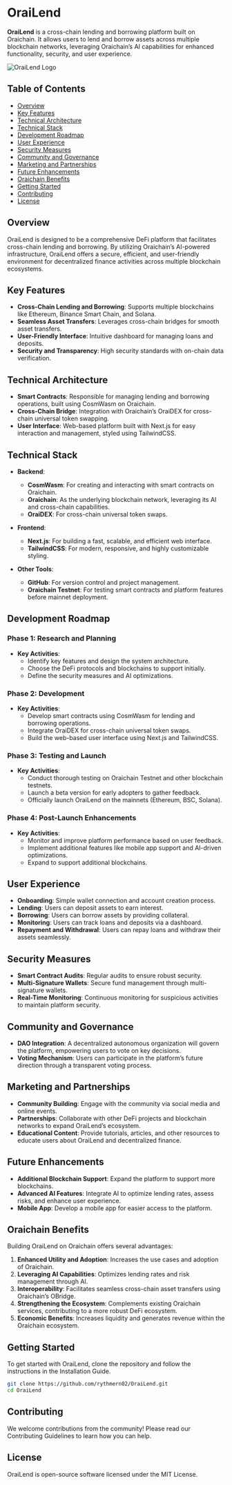 # OraiLend

**OraiLend** is a cross-chain lending and borrowing platform built on Oraichain. It allows users to lend and borrow assets across multiple blockchain networks, leveraging Oraichain’s AI capabilities for enhanced functionality, security, and user experience.

![OraiLend Logo](assets/images/orailend.png)

## Table of Contents

- [Overview](#overview)
- [Key Features](#key-features)
- [Technical Architecture](#technical-architecture)
- [Technical Stack](#technical-stack)
- [Development Roadmap](#development-roadmap)
- [User Experience](#user-experience)
- [Security Measures](#security-measures)
- [Community and Governance](#community-and-governance)
- [Marketing and Partnerships](#marketing-and-partnerships)
- [Future Enhancements](#future-enhancements)
- [Oraichain Benefits](#oraichain-benefits)
- [Getting Started](#getting-started)
- [Contributing](#contributing)
- [License](#license)

## Overview

OraiLend is designed to be a comprehensive DeFi platform that facilitates cross-chain lending and borrowing. By utilizing Oraichain’s AI-powered infrastructure, OraiLend offers a secure, efficient, and user-friendly environment for decentralized finance activities across multiple blockchain ecosystems.

## Key Features

- **Cross-Chain Lending and Borrowing**: Supports multiple blockchains like Ethereum, Binance Smart Chain, and Solana.
- **Seamless Asset Transfers**: Leverages cross-chain bridges for smooth asset transfers.
- **User-Friendly Interface**: Intuitive dashboard for managing loans and deposits.
- **Security and Transparency**: High security standards with on-chain data verification.

## Technical Architecture

- **Smart Contracts**: Responsible for managing lending and borrowing operations, built using CosmWasm on Oraichain.
- **Cross-Chain Bridge**: Integration with Oraichain’s OraiDEX for cross-chain universal token swapping.
- **User Interface**: Web-based platform built with Next.js for easy interaction and management, styled using TailwindCSS.

## Technical Stack

- **Backend**:
  - **CosmWasm**: For creating and interacting with smart contracts on Oraichain.
  - **Oraichain**: As the underlying blockchain network, leveraging its AI and cross-chain capabilities.
  - **OraiDEX**: For cross-chain universal token swaps.

- **Frontend**:
  - **Next.js**: For building a fast, scalable, and efficient web interface.
  - **TailwindCSS**: For modern, responsive, and highly customizable styling.

- **Other Tools**:
  - **GitHub**: For version control and project management.
  - **Oraichain Testnet**: For testing smart contracts and platform features before mainnet deployment.

## Development Roadmap

### Phase 1: Research and Planning

- **Key Activities**:
  - Identify key features and design the system architecture.
  - Choose the DeFi protocols and blockchains to support initially.
  - Define the security measures and AI optimizations.

### Phase 2: Development

- **Key Activities**:
  - Develop smart contracts using CosmWasm for lending and borrowing operations.
  - Integrate OraiDEX for cross-chain universal token swaps.
  - Build the web-based user interface using Next.js and TailwindCSS.

### Phase 3: Testing and Launch

- **Key Activities**:
  - Conduct thorough testing on Oraichain Testnet and other blockchain testnets.
  - Launch a beta version for early adopters to gather feedback.
  - Officially launch OraiLend on the mainnets (Ethereum, BSC, Solana).

### Phase 4: Post-Launch Enhancements

- **Key Activities**:
  - Monitor and improve platform performance based on user feedback.
  - Implement additional features like mobile app support and AI-driven optimizations.
  - Expand to support additional blockchains.

## User Experience

- **Onboarding**: Simple wallet connection and account creation process.
- **Lending**: Users can deposit assets to earn interest.
- **Borrowing**: Users can borrow assets by providing collateral.
- **Monitoring**: Users can track loans and deposits via a dashboard.
- **Repayment and Withdrawal**: Users can repay loans and withdraw their assets seamlessly.

## Security Measures

- **Smart Contract Audits**: Regular audits to ensure robust security.
- **Multi-Signature Wallets**: Secure fund management through multi-signature wallets.
- **Real-Time Monitoring**: Continuous monitoring for suspicious activities to maintain platform security.

## Community and Governance

- **DAO Integration**: A decentralized autonomous organization will govern the platform, empowering users to vote on key decisions.
- **Voting Mechanism**: Users can participate in the platform’s future direction through a transparent voting process.

## Marketing and Partnerships

- **Community Building**: Engage with the community via social media and online events.
- **Partnerships**: Collaborate with other DeFi projects and blockchain networks to expand OraiLend’s ecosystem.
- **Educational Content**: Provide tutorials, articles, and other resources to educate users about OraiLend and decentralized finance.

## Future Enhancements

- **Additional Blockchain Support**: Expand the platform to support more blockchains.
- **Advanced AI Features**: Integrate AI to optimize lending rates, assess risks, and enhance user experience.
- **Mobile App**: Develop a mobile app for easier access to the platform.

## Oraichain Benefits

Building OraiLend on Oraichain offers several advantages:

1. **Enhanced Utility and Adoption**: Increases the use cases and adoption of Oraichain.
2. **Leveraging AI Capabilities**: Optimizes lending rates and risk management through AI.
3. **Interoperability**: Facilitates seamless cross-chain asset transfers using Oraichain’s OBridge.
4. **Strengthening the Ecosystem**: Complements existing Oraichain services, contributing to a more robust DeFi ecosystem.
5. **Economic Benefits**: Increases liquidity and generates revenue within the Oraichain ecosystem.

## Getting Started

To get started with OraiLend, clone the repository and follow the instructions in the Installation Guide.

```bash
git clone https://github.com/rythmern02/OraiLend.git
cd OraiLend
```

## Contributing

We welcome contributions from the community! Please read our Contributing Guidelines to learn how you can help.

## License

OraiLend is open-source software licensed under the MIT License.
